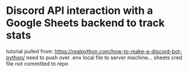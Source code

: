 # Discord API interaction with a Google Sheets backend to track stats

tutorial pulled from: https://realpython.com/how-to-make-a-discord-bot-python/
need to push over .env local file to server machine... 
sheets cred file not committed to repo
